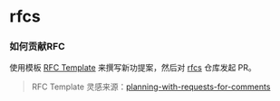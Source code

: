 # rfcs

### 如何贡献RFC

使用模板 [RFC Template](./template.md) 来撰写新功提案，然后对  [rfcs](https://github.com/halo-dev/rfcs) 仓库发起 PR。

> RFC Template 灵感来源：[planning-with-requests-for-comments](https://increment.com/planning/planning-with-requests-for-comments/)
